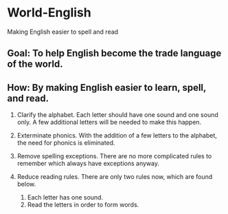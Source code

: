 # World-English
Making English easier to spell and read

## Goal: To help English become the trade language of the world. 

## How: By making English easier to learn, spell, and read. 


1. Clarify the alphabet. 
	Each letter should have one sound and one sound only. A few additional letters will be 	needed to make this happen. 

2. Exterminate phonics. 
	With the addition of a few letters to the alphabet, the need for phonics is eliminated.

3. Remove spelling exceptions. 
	There are no more complicated rules to remember which always have exceptions anyway. 

4. Reduce reading rules. 
	There are only two rules now, which are found below. 
	1. Each letter has one sound. 
	2. Read the letters in order to form words. 
